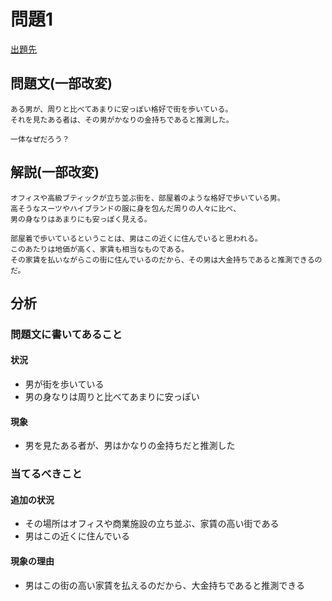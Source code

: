 # 問題1
[出題先](https://www.cindythink.com/puzzle/show/252)
## 問題文(一部改変)
```
ある男が、周りと比べてあまりに安っぽい格好で街を歩いている。
それを見たある者は、その男がかなりの金持ちであると推測した。

一体なぜだろう？
```

## 解説(一部改変)
```
オフィスや高級ブティックが立ち並ぶ街を、部屋着のような格好で歩いている男。
高そうなスーツやハイブランドの服に身を包んだ周りの人々に比べ、
男の身なりはあまりにも安っぽく見える。

部屋着で歩いているということは、男はこの近くに住んでいると思われる。
このあたりは地価が高く、家賃も相当なものである。
その家賃を払いながらこの街に住んでいるのだから、その男は大金持ちであると推測できるのだ。
```

## 分析
### 問題文に書いてあること
#### 状況
- 男が街を歩いている
- 男の身なりは周りと比べてあまりに安っぽい

#### 現象
- 男を見たある者が、男はかなりの金持ちだと推測した

### 当てるべきこと
#### 追加の状況
- その場所はオフィスや商業施設の立ち並ぶ、家賃の高い街である
- 男はこの近くに住んでいる

#### 現象の理由
- 男はこの街の高い家賃を払えるのだから、大金持ちであると推測できる
